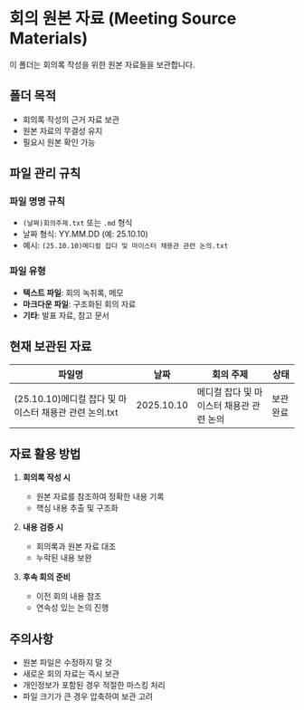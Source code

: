 # 회의 원본 자료 (Meeting Source Materials)

이 폴더는 회의록 작성을 위한 원본 자료들을 보관합니다.

## 폴더 목적

- 회의록 작성의 근거 자료 보관
- 원본 자료의 무결성 유지
- 필요시 원본 확인 가능

## 파일 관리 규칙

### 파일 명명 규칙

- `(날짜)회의주제.txt` 또는 `.md` 형식
- 날짜 형식: YY.MM.DD (예: 25.10.10)
- 예시: `(25.10.10)메디컬 잡다 및 마이스터 채용관 관련 논의.txt`

### 파일 유형

- **텍스트 파일**: 회의 녹취록, 메모
- **마크다운 파일**: 구조화된 회의 자료
- **기타**: 발표 자료, 참고 문서

## 현재 보관된 자료

| 파일명                                                 | 날짜       | 회의 주제                                | 상태     |
| ------------------------------------------------------ | ---------- | ---------------------------------------- | -------- |
| (25.10.10)메디컬 잡다 및 마이스터 채용관 관련 논의.txt | 2025.10.10 | 메디컬 잡다 및 마이스터 채용관 관련 논의 | 보관완료 |

## 자료 활용 방법

1. **회의록 작성 시**

   - 원본 자료를 참조하여 정확한 내용 기록
   - 핵심 내용 추출 및 구조화

2. **내용 검증 시**

   - 회의록과 원본 자료 대조
   - 누락된 내용 보완

3. **후속 회의 준비**
   - 이전 회의 내용 참조
   - 연속성 있는 논의 진행

## 주의사항

- 원본 파일은 수정하지 말 것
- 새로운 회의 자료는 즉시 보관
- 개인정보가 포함된 경우 적절한 마스킹 처리
- 파일 크기가 큰 경우 압축하여 보관 고려
